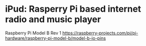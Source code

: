 iPud: Rasperry Pi based internet radio and music player
=======================================================

Raspberry Pi Model B Rev 1
https://raspberry-projects.com/pi/pi-hardware/raspberry-pi-model-b/model-b-io-pins
